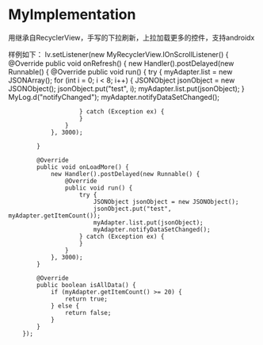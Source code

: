 # MyImplementation
用继承自RecyclerView，手写的下拉刷新，上拉加载更多的控件，支持androidx


样例如下：
        lv.setListener(new MyRecyclerView.IOnScrollListener() {
            @Override
            public void onRefresh() {
                new Handler().postDelayed(new Runnable() {
                    @Override
                    public void run() {
                        try {
                            myAdapter.list = new JSONArray();
                            for (int i = 0; i < 8; i++) {
                                JSONObject jsonObject = new JSONObject();
                                jsonObject.put("test", i);
                                myAdapter.list.put(jsonObject);
                            }
                            MyLog.d("notifyChanged");
                            myAdapter.notifyDataSetChanged();


                        } catch (Exception ex) {
                        }
                    }
                }, 3000);

            }

            @Override
            public void onLoadMore() {
                new Handler().postDelayed(new Runnable() {
                    @Override
                    public void run() {
                        try {
                            JSONObject jsonObject = new JSONObject();
                            jsonObject.put("test", myAdapter.getItemCount());
                            myAdapter.list.put(jsonObject);
                            myAdapter.notifyDataSetChanged();
                        } catch (Exception ex) {
                        }
                    }
                }, 3000);
            }

            @Override
            public boolean isAllData() {
                if (myAdapter.getItemCount() >= 20) {
                    return true;
                } else {
                    return false;
                }
            }
        });


